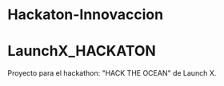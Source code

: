 # Hackaton-Innovaccion

# LaunchX_HACKATON
 
Proyecto para el hackathon: "HACK THE OCEAN" de Launch X.
